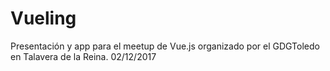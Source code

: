 # Vueling
Presentación y app para el meetup de Vue.js organizado por el GDGToledo en Talavera de la Reina.
02/12/2017

